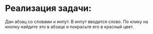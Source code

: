 # Реализация задачи:

Дан абзац со словами и инпут. В инпут вводится слово. По клику на кнопку найдите это в абзаце и покрасьте его в красный цвет.
